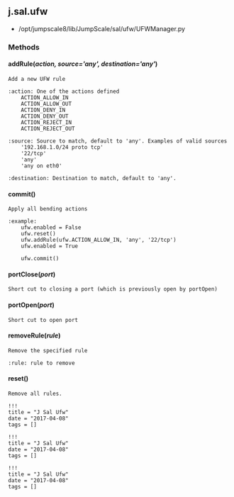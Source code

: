 <!-- toc -->
## j.sal.ufw

- /opt/jumpscale8/lib/JumpScale/sal/ufw/UFWManager.py

### Methods

#### addRule(*action, source='any', destination='any'*) 

```
Add a new UFW rule

:action: One of the actions defined
    ACTION_ALLOW_IN
    ACTION_ALLOW_OUT
    ACTION_DENY_IN
    ACTION_DENY_OUT
    ACTION_REJECT_IN
    ACTION_REJECT_OUT

:source: Source to match, default to 'any'. Examples of valid sources
    '192.168.1.0/24 proto tcp'
    '22/tcp'
    'any'
    'any on eth0'

:destination: Destination to match, default to 'any'.

```

#### commit() 

```
Apply all bending actions

:example:
    ufw.enabled = False
    ufw.reset()
    ufw.addRule(ufw.ACTION_ALLOW_IN, 'any', '22/tcp')
    ufw.enabled = True

    ufw.commit()

```

#### portClose(*port*) 

```
Short cut to closing a port (which is previously open by portOpen)

```

#### portOpen(*port*) 

```
Short cut to open port

```

#### removeRule(*rule*) 

```
Remove the specified rule

:rule: rule to remove

```

#### reset() 

```
Remove all rules.

```


```
!!!
title = "J Sal Ufw"
date = "2017-04-08"
tags = []
```

```
!!!
title = "J Sal Ufw"
date = "2017-04-08"
tags = []
```

```
!!!
title = "J Sal Ufw"
date = "2017-04-08"
tags = []
```
